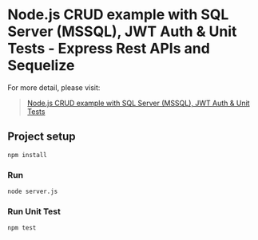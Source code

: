 # Node.js CRUD example with SQL Server (MSSQL), JWT Auth & Unit Tests - Express Rest APIs and Sequelize

For more detail, please visit:
> [Node.js CRUD example with SQL Server (MSSQL), JWT Auth & Unit Tests ](https://www.bezkoder.com/node-js-sql-server-crud/)


## Project setup
```
npm install
```

### Run
```
node server.js
```

### Run Unit Test
```
npm test
```

